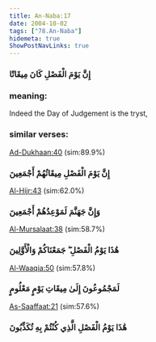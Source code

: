 ```yaml
---
title: An-Naba:17
date: 2004-10-02
tags: ["78.An-Naba"]
hidemeta: true 
ShowPostNavLinks: true 
---
```

### إِنَّ يَوْمَ الْفَصْلِ كَانَ مِيقَاتًا
### meaning: 
Indeed the Day of Judgement is the tryst,
### similar verses: 

[Ad-Dukhaan:40](/44/40) (sim:89.9%)

### إِنَّ يَوْمَ الْفَصْلِ مِيقَاتُهُمْ أَجْمَعِينَ

[Al-Hijr:43](/15/43) (sim:62.0%)

### وَإِنَّ جَهَنَّمَ لَمَوْعِدُهُمْ أَجْمَعِينَ

[Al-Mursalaat:38](/77/38) (sim:58.7%)

### هَٰذَا يَوْمُ الْفَصْلِ ۖ جَمَعْنَاكُمْ وَالْأَوَّلِينَ

[Al-Waaqia:50](/56/50) (sim:57.8%)

### لَمَجْمُوعُونَ إِلَىٰ مِيقَاتِ يَوْمٍ مَعْلُومٍ

[As-Saaffaat:21](/37/21) (sim:57.6%)

### هَٰذَا يَوْمُ الْفَصْلِ الَّذِي كُنْتُمْ بِهِ تُكَذِّبُونَ
